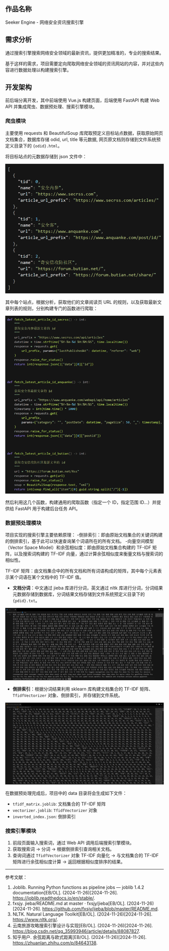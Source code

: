 ## 作品名称

Seeker Engine - 网络安全资讯搜索引擎

## 需求分析

通过搜索引擎搜索网络安全领域的最新资讯，提供更加精准的，专业的搜索结果。

基于这样的需求，项目需要定向爬取网络安全领域的资讯网站的内容，并对这些内容进行数据处理以构建搜索引擎。

## 开发架构

前后端分离开发，其中前端使用 Vue.js 构建页面，后端使用 FastAPI 构建 Web API 并集成爬虫、数据预处理、搜索引擎模块。

### 爬虫模块

主要使用 requests 和 BeautifulSoup 库爬取预定义目标站点数据，获取原始网页文档集合，数据库存储 odid, url, title 等元数据, 网页原文档则存储到文件系统预定义目录下的 `{odid}.html`。

将目标站点的元数据存储到 json 文件中：

![20241126-134533.png](imgs/20241126-134533.png)

其中每个站点，根据分析，获取他们的文章阅读页 URL 的规则，以及获取最新文章列表的规则，分别构建专门的函数进行爬取：

![20241126-140316.png](imgs/20241126-140316.png)

然后利用这几个函数，构建通用的爬取函数（指定一个 ID，指定范围 ID...）并提供给 FastAPI 用于构建后台任务 API。

### 数据预处理模块

项目实现的搜索引擎主要依赖原理： -倒排索引：即由原始文档集合的关键词构建的倒排索引，基于此可以快速查询某个词语所在的所有文档。 -向量空间模型（Vector Space Model）和余弦相似度：即由原始文档集合构建的 TF-IDF 矩阵，以及搜索词构建的 TF-IDF 向量，通过计算余弦相似度来衡量文档与搜索词的相似性。

TF-IDF 矩阵：由文档集合中的所有文档和所有词语构成的矩阵，其中每个元素表示某个词语在某个文档中的 TF-IDF 值。

- **文档分词**：中文通过 jieba 库进行分词，英文通过 nltk 库进行分词，分词结果元数据存储到数据库，分词结果文档存储到文件系统预定义目录下的 `{pdid}.txt`。

![20241126-141037.png](imgs/20241126-141037.png)

- **倒排索引**：根据分词结果利用 sklearn 库构建文档集合的 TF-IDF 矩阵、`TfidfVectorizer` 对象、倒排索引，并存储到文件系统。

![20241126-141148.png](imgs/20241126-141148.png)

在数据预处理完成后，项目中的 data 目录将会生成如下文件：

- `tfidf_matrix.joblib`: 文档集合的 TF-IDF 矩阵
- `vectorizer.joblib`: `TfidfVectorizer` 对象
- `inverted_index.json`: 倒排索引

### 搜索引擎模块

1. 前段页面输入搜索词，通过 Web API 调用后端搜索引擎模块。
2. 获取搜索词 -> 分词 -> 根据倒排索引查询相关文档。
3. 查询词通过 `TfidfVectorizer` 对象 TF-IDF 向量化 -> 与文档集合的 TF-IDF 矩阵进行余弦相似度计算 -> 返回根据相似度排序的结果。

---

参考文献：

1. Joblib. Running Python functions as pipeline jobs — joblib 1.4.2 documentation[EB/OL]. (2024-11-26)[2024-11-26]. https://joblib.readthedocs.io/en/stable/.
2. fxsjy. jieba/README.md at master · fxsjy/jieba[EB/OL]. (2024-11-26)[2024-11-26]. https://github.com/fxsjy/jieba/blob/master/README.md.
3. NLTK. Natural Language Toolkit[EB/OL]. (2024-11-26)[2024-11-26]. https://www.nltk.org/.
4. 云南旅游攻略搜索引擎设计与实现[EB/OL]. (2024-11-26)[2024-11-26]. https://blog.csdn.net/qq_35993946/article/details/88087827.
5. 知乎用户. 余弦距离与欧式距离[EB/OL]. (2024-11-26)[2024-11-26]. https://zhuanlan.zhihu.com/p/84643138.
